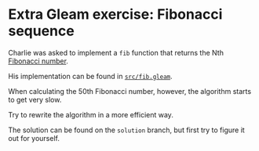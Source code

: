 # Extra Gleam exercise: Fibonacci sequence

Charlie was asked to implement a `fib` function that returns the Nth
[Fibonacci number](https://en.wikipedia.org/wiki/Fibonacci_sequence).

His implementation can be found in [`src/fib.gleam`](src/fib.gleam).

When calculating the 50th Fibonacci number, however, the algorithm starts
to get very slow.

Try to rewrite the algorithm in a more efficient way.

The solution can be found on the `solution` branch, but first try
to figure it out for yourself.